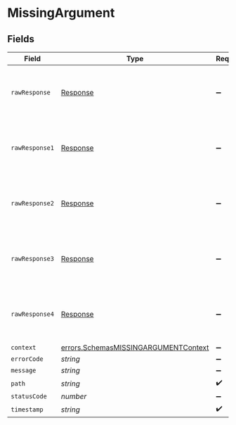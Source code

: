 # MissingArgument


## Fields

| Field                                                                                               | Type                                                                                                | Required                                                                                            | Description                                                                                         |
| --------------------------------------------------------------------------------------------------- | --------------------------------------------------------------------------------------------------- | --------------------------------------------------------------------------------------------------- | --------------------------------------------------------------------------------------------------- |
| `rawResponse`                                                                                       | [Response](https://developer.mozilla.org/en-US/docs/Web/API/Response)                               | :heavy_minus_sign:                                                                                  | Raw HTTP response; suitable for custom response parsing                                             |
| `rawResponse1`                                                                                      | [Response](https://developer.mozilla.org/en-US/docs/Web/API/Response)                               | :heavy_minus_sign:                                                                                  | Raw HTTP response; suitable for custom response parsing                                             |
| `rawResponse2`                                                                                      | [Response](https://developer.mozilla.org/en-US/docs/Web/API/Response)                               | :heavy_minus_sign:                                                                                  | Raw HTTP response; suitable for custom response parsing                                             |
| `rawResponse3`                                                                                      | [Response](https://developer.mozilla.org/en-US/docs/Web/API/Response)                               | :heavy_minus_sign:                                                                                  | Raw HTTP response; suitable for custom response parsing                                             |
| `rawResponse4`                                                                                      | [Response](https://developer.mozilla.org/en-US/docs/Web/API/Response)                               | :heavy_minus_sign:                                                                                  | Raw HTTP response; suitable for custom response parsing                                             |
| `context`                                                                                           | [errors.SchemasMISSINGARGUMENTContext](../../../sdk/models/errors/schemasmissingargumentcontext.md) | :heavy_minus_sign:                                                                                  | N/A                                                                                                 |
| `errorCode`                                                                                         | *string*                                                                                            | :heavy_minus_sign:                                                                                  | N/A                                                                                                 |
| `message`                                                                                           | *string*                                                                                            | :heavy_minus_sign:                                                                                  | N/A                                                                                                 |
| `path`                                                                                              | *string*                                                                                            | :heavy_check_mark:                                                                                  | N/A                                                                                                 |
| `statusCode`                                                                                        | *number*                                                                                            | :heavy_minus_sign:                                                                                  | N/A                                                                                                 |
| `timestamp`                                                                                         | *string*                                                                                            | :heavy_check_mark:                                                                                  | N/A                                                                                                 |
